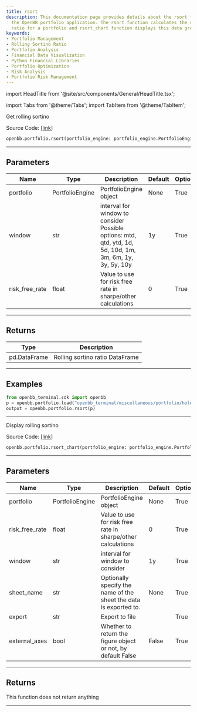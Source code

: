 ```yaml
---
title: rsort
description: This documentation page provides details about the rsort functions in
  the OpenBB portfolio application. The rsort function calculates the rolling sortino
  ratio for a portfolio and rsort_chart function displays this data graphically.
keywords:
- Portfolio Management
- Rolling Sortino Ratio
- Portfolio Analysis
- Financial Data Visualization
- Python Financial Libraries
- Portfolio Optimization
- Risk Analysis
- Portfolio Risk Management
---
```


import HeadTitle from '@site/src/components/General/HeadTitle.tsx';

<HeadTitle title="portfolio.rsort - Reference | OpenBB SDK Docs" />

import Tabs from '@theme/Tabs';
import TabItem from '@theme/TabItem';

<Tabs>
<TabItem value="model" label="Model" default>

Get rolling sortino

Source Code: [[link](https://github.com/OpenBB-finance/OpenBBTerminal/tree/main/openbb_terminal/portfolio/portfolio_model.py#L641)]

```python wordwrap
openbb.portfolio.rsort(portfolio_engine: portfolio_engine.PortfolioEngine, risk_free_rate: float = 0, window: str = "1y")
```

---

## Parameters

| Name | Type | Description | Default | Optional |
| ---- | ---- | ----------- | ------- | -------- |
| portfolio | PortfolioEngine | PortfolioEngine object | None | True |
| window | str | interval for window to consider<br/>Possible options: mtd, qtd, ytd, 1d, 5d, 10d, 1m, 3m, 6m, 1y, 3y, 5y, 10y | 1y | True |
| risk_free_rate | float | Value to use for risk free rate in sharpe/other calculations | 0 | True |


---

## Returns

| Type | Description |
| ---- | ----------- |
| pd.DataFrame | Rolling sortino ratio DataFrame |
---

## Examples

```python
from openbb_terminal.sdk import openbb
p = openbb.portfolio.load("openbb_terminal/miscellaneous/portfolio/holdings_example.xlsx")
output = openbb.portfolio.rsort(p)
```

---



</TabItem>
<TabItem value="view" label="Chart">

Display rolling sortino

Source Code: [[link](https://github.com/OpenBB-finance/OpenBBTerminal/tree/main/openbb_terminal/portfolio/portfolio_view.py#L1080)]

```python wordwrap
openbb.portfolio.rsort_chart(portfolio_engine: portfolio_engine.PortfolioEngine, risk_free_rate: float = 0, window: str = "1y", export: str = "", sheet_name: Optional[str] = None, external_axes: bool = False)
```

---

## Parameters

| Name | Type | Description | Default | Optional |
| ---- | ---- | ----------- | ------- | -------- |
| portfolio | PortfolioEngine | PortfolioEngine object | None | True |
| risk_free_rate | float | Value to use for risk free rate in sharpe/other calculations | 0 | True |
| window | str | interval for window to consider | 1y | True |
| sheet_name | str | Optionally specify the name of the sheet the data is exported to. | None | True |
| export | str | Export to file |  | True |
| external_axes | bool | Whether to return the figure object or not, by default False | False | True |


---

## Returns

This function does not return anything

---



</TabItem>
</Tabs>